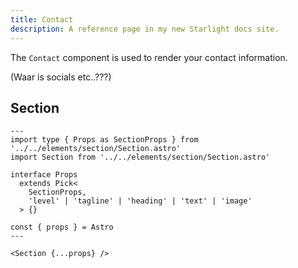 ```yaml
---
title: Contact
description: A reference page in my new Starlight docs site.
---
```


The `Contact` component is used to render your contact information. 


(Waar is socials etc..???)


## Section

```astro
---
import type { Props as SectionProps } from '../../elements/section/Section.astro'
import Section from '../../elements/section/Section.astro'

interface Props
  extends Pick<
    SectionProps,
    'level' | 'tagline' | 'heading' | 'text' | 'image'
  > {}

const { props } = Astro
---

<Section {...props} />

```